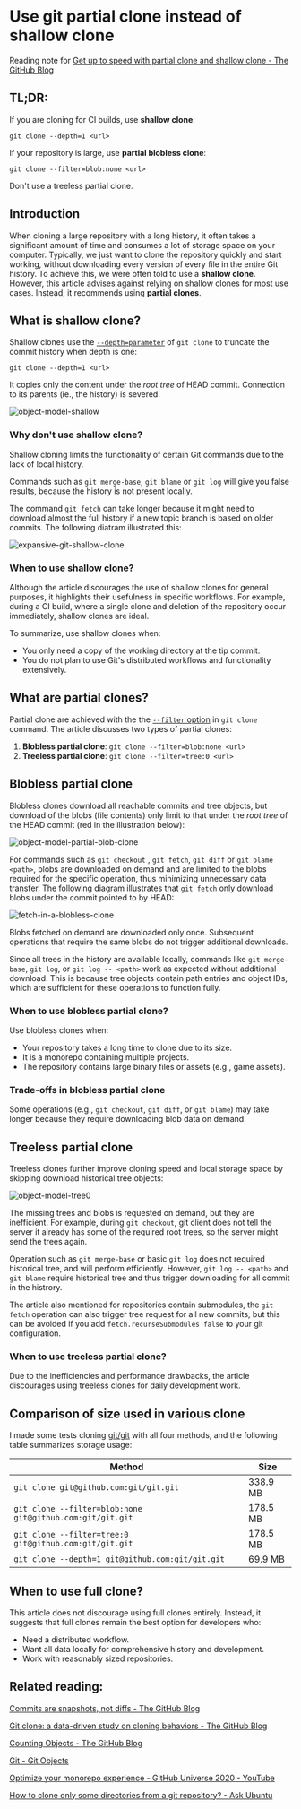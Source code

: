 # Use git partial clone instead of shallow clone  

Reading note for  [Get up to speed with partial clone and shallow clone - The GitHub Blog](https://github.blog/open-source/git/get-up-to-speed-with-partial-clone-and-shallow-clone/) 

## TL;DR:

If you are cloning for CI builds, use **shallow clone**:

```
git clone --depth=1 <url>
```

If your repository is large, use **partial blobless clone**:

```
git clone --filter=blob:none <url>
```

Don't use a treeless partial clone.

## Introduction

When cloning a large repository with a long history, it often takes a significant amount of time and consumes a lot of storage space on your computer. Typically, we just want to clone the repository quickly and start working, without downloading every version of every file in the entire Git history. To achieve this, we were often told to use a **shallow clone**. However, this article advises against relying on shallow clones for most use cases. Instead, it recommends using **partial clones**.

## What is shallow clone? 

Shallow clones use the [`--depth=parameter`](https://git-scm.com/docs/git-clone#Documentation/git-clone.txt-code--depthcodeemltdepthgtem) of `git clone` to truncate the commit history when depth is one:

```
git clone --depth=1 <url>
```

It copies only the content under the *root tree* of HEAD commit.  Connection to its parents (ie., the history) is severed. 

![object-model-shallow](./assets/object-model-shallow.webp)

### Why don't use shallow clone? 

Shallow cloning limits the functionality of certain Git commands due to the lack of local history.  

Commands such as `git merge-base`, `git blame`  or `git log` will give you false results, because the history is not present locally. 

The command `git fetch` can take longer because it might need to download almost the full history if a new topic branch is based on older commits. The following diatram illustrated this:

![expansive-git-shallow-clone](./assets/expansive-git-shallow-clone.png)

### When to use shallow clone?

Although the article discourages the use of shallow clones for general purposes, it highlights their usefulness in specific workflows. For example, during a CI build, where a single clone and deletion of the repository occur immediately, shallow clones are ideal.

To summarize, use shallow clones when:

- You only need a copy of the working directory at the tip commit.
- You do not plan to use Git's distributed workflows and functionality extensively.

## What are partial clones?

Partial clone are achieved with the  the [`--filter` option](https://git-scm.com/docs/git-clone#Documentation/git-clone.txt---filterltfilter-specgt)  in `git clone` command. The article discusses two types of partial clones:

1. **Blobless partial clone**: `git clone --filter=blob:none <url>`
2. **Treeless partial clone**: `git clone --filter=tree:0 <url>`



## Blobless partial clone

Blobless clones download all reachable commits and tree objects, but download of the blobs (file contents) only limit to that under the *root tree* of the HEAD commit (red in the illustration below): 

![object-model-partial-blob-clone](./assets/object-model-partial-blob-clone.webp)

For commands such as `git checkout` , `git fetch`, `git diff` or `git blame <path>`, blobs are downloaded on demand and are limited to the blobs required for the specific operation, thus minimizing unnecessary data transfer. The following diagram illustrates that `git fetch` only download blobs under the commit pointed to by HEAD: 

![fetch-in-a-blobless-clone](./assets/fetch-in-a-blobless-clone.jpg)

Blobs fetched on demand are downloaded only once. Subsequent operations that require the same blobs do not trigger additional downloads. 

Since all trees in the history are available locally, commands like `git merge-base`, `git log`, or `git log -- <path>` work as expected without additional download. This is because tree objects contain path entries and object IDs, which are sufficient for these operations to function fully.

### When to use blobless partial clone?

Use blobless clones when:

- Your repository takes a long time to clone due to its size.
- It is a monorepo containing multiple projects.
- The repository contains large binary files or assets (e.g., game assets).

### Trade-offs in blobless partial clone

Some operations (e.g., `git checkout`, `git diff`, or `git blame`) may take longer because they require downloading blob data on demand.



## Treeless partial clone

Treeless clones further improve cloning speed and local storage space by skipping download historical  tree objects:

![object-model-tree0](./assets/object-model-tree0.webp)

The missing trees and blobs is requested on demand, but they are inefficient.  For example, during `git checkout`, git client does not tell the server it already has some of the required root trees, so the server might send the trees again. 

Operation such as `git merge-base` or basic `git log` does not required historical tree, and will perform efficiently.  However, `git log -- <path>` and `git blame` require historical tree and thus trigger downloading for all commit in the histrory.  

The article also mentioned for repositories contain submodules, the `git fetch` operation can also trigger tree request for all new commits, but this can be avoided if you add  `fetch.recurseSubmodules false` to your git configuration.

### When to use treeless partial clone?

Due to the inefficiencies and performance drawbacks, the article discourages using treeless clones for daily development work.

## Comparison of size used in various clone

I made some tests cloning [git/git](https://github.com/git/git) with all four methods, and the following table summarizes storage usage:

| Method                                                    | Size     |
| --------------------------------------------------------- | -------- |
| `git clone git@github.com:git/git.git`                    | 338.9 MB |
| `git clone --filter=blob:none git@github.com:git/git.git` | 178.5 MB |
| `git clone --filter=tree:0 git@github.com:git/git.git`    | 178.5 MB |
| `git clone --depth=1 git@github.com:git/git.git`          | 69.9 MB  |

## When to use full clone? 

This article does not discourage using full clones entirely. Instead, it suggests that full clones remain the best option for developers who:

- Need a distributed workflow.
- Want all data locally for comprehensive history and development.
- Work with reasonably sized repositories.



## Related reading:

[Commits are snapshots, not diffs - The GitHub Blog](https://github.blog/open-source/git/commits-are-snapshots-not-diffs/) 

[Git clone: a data-driven study on cloning behaviors - The GitHub Blog](https://github.blog/open-source/git/git-clone-a-data-driven-study-on-cloning-behaviors/) 

[Counting Objects - The GitHub Blog](https://github.blog/open-source/git/counting-objects/) 

[Git - Git Objects](https://git-scm.com/book/en/v2/Git-Internals-Git-Objects) 



[Optimize your monorepo experience - GitHub Universe 2020 - YouTube](https://www.youtube.com/watch?v=RcqLV1lU408&t=740s) 

[How to clone only some directories from a git repository? - Ask Ubuntu](https://askubuntu.com/questions/460885/how-to-clone-only-some-directories-from-a-git-repository) 
